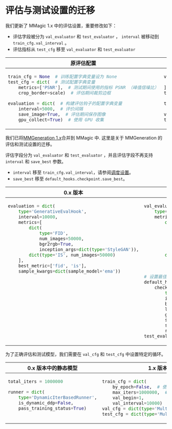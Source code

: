# 评估与测试设置的迁移

我们更新了 MMagic 1.x 中的评估设置，重要修改如下：

- 评估字段被分为 `val_evaluator` 和 `test_evaluator` ， `interval` 被移动到 `train_cfg.val_interval` 。
- 评估指标从 `test_cfg` 移至 `val_evaluator` 和 `test_evaluator`

<table class="docutils">
<thead>
  <tr>
    <th> 原评估配置 </th>
    <th> 新评估配置 </th>
<tbody>
<tr>
<td valign="top">

```python
train_cfg = None  # 训练配置字典变量设为 None
test_cfg = dict(  # 测试配置字典变量
    metrics=['PSNR'],  # 测试期间使用的指标 PSNR （峰值信噪比）
    crop_border=scale)  # 评估期间裁剪边框

evaluation = dict(  # 构建评估钩子的配置字典变量
    interval=5000,  # 评价间隔
    save_image=True,  # 评估期间保存图像
    gpu_collect=True)  # 使用 GPU 收集
```

</td>

<td valign="top">

```python
val_evaluator = [
    dict(type='PSNR', crop_border=scale),  # 要评估的指标名称
]
test_evaluator = val_evaluator

train_cfg = dict(
    type='IterBasedTrainLoop', max_iters=300000, val_interval=5000)  # 训练循环类型配置
val_cfg = dict(type='ValLoop')  # 验证循环类型的名称
test_cfg = dict(type='TestLoop')  # 测试循环类型的名称
```

</td>

</tr>
</thead>
</table>

我们已将[MMGeneration 1.x](https://github.com/open-mmlab/mmgeneration/tree/1.x)合并到 MMagic 中.
这里是关于 MMGeneration 的评估和测试设置的迁移。

评估字段分为 `val_evaluator` 和 `test_evaluator` ，并且评估字段不再支持 `interval` 和 `save_best` 参数。

- `interval` 移至 `train_cfg.val_interval`，请参阅[调度设置](./schedule.md)。
- `save_best` 移至 `default_hooks.checkpoint.save_best`。

<table class="docutils">
<thead>
  <tr>
    <th> 0.x 版本 </th>
    <th> 1.x 新版本 </th>
<tbody>
<tr>
<td valign="top">

```python
evaluation = dict(
    type='GenerativeEvalHook',
    interval=10000,
    metrics=[
        dict(
            type='FID',
            num_images=50000,
            bgr2rgb=True,
            inception_args=dict(type='StyleGAN')),
        dict(type='IS', num_images=50000)
    ],
    best_metric=['fid', 'is'],
    sample_kwargs=dict(sample_model='ema'))
```

</td>

<td valign="top">

```python
val_evaluator = dict(
    type='Evaluator',
    metrics=[
        dict(
            type='FID',
            prefix='FID-Full-50k',
            fake_nums=50000,
            inception_style='StyleGAN',
            sample_model='orig'),
        dict(
            type='IS',
            prefix='IS-50k',
            fake_nums=50000)])
# 设置最佳配置
default_hooks = dict(
    checkpoint=dict(
        type='CheckpointHook',
        interval=10000,
        by_epoch=False,
        less_keys=['FID-Full-50k/fid'],
        greater_keys=['IS-50k/is'],
        save_optimizer=True,
        save_best=['FID-Full-50k/fid', 'IS-50k/is'],
        rule=['less', 'greater']))
test_evaluator = val_evaluator
```

</td>

</tr>
</thead>
</table>

为了正确评估和测试模型，我们需要在 `val_cfg` 和 `test_cfg` 中设置特定的循环。

<table class="docutils">
<thead>
  <tr>
    <th> 0.x 版本中的静态模型 </th>
    <th> 1.x 版本中的静态模型 </th>
<tbody>
<tr>
<td valign="top">

```python
total_iters = 1000000

runner = dict(
    type='DynamicIterBasedRunner',
    is_dynamic_ddp=False,
    pass_training_status=True)
```

</td>

<td valign="top">

```python
train_cfg = dict(
    by_epoch=False,  # 使用基于迭代的训练
    max_iters=1000000,  # 最大训练迭代次数
    val_begin=1,
    val_interval=10000)  # 评价间隔
val_cfg = dict(type='MultiValLoop')  # 验证中的特定循环
test_cfg = dict(type='MultiTestLoop')  # 测试中的特定循环
```

</td>

</tr>
</thead>
</table>
